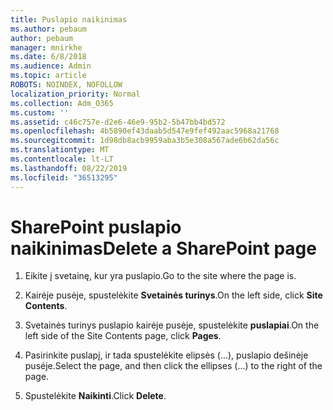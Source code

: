 ```yaml
---
title: Puslapio naikinimas
ms.author: pebaum
author: pebaum
manager: mnirkhe
ms.date: 6/8/2018
ms.audience: Admin
ms.topic: article
ROBOTS: NOINDEX, NOFOLLOW
localization_priority: Normal
ms.collection: Adm_O365
ms.custom: ''
ms.assetid: c46c757e-d2e6-46e9-95b2-5b47bb4bd572
ms.openlocfilehash: 4b5890ef43daab5d547e9fef492aac5968a21768
ms.sourcegitcommit: 1d98db8acb9959aba3b5e308a567ade6b62da56c
ms.translationtype: MT
ms.contentlocale: lt-LT
ms.lasthandoff: 08/22/2019
ms.locfileid: "36513295"
---
```

# <a name="delete-a-sharepoint-page"></a><span data-ttu-id="78003-102">SharePoint puslapio naikinimas</span><span class="sxs-lookup"><span data-stu-id="78003-102">Delete a SharePoint page</span></span>

1. <span data-ttu-id="78003-103">Eikite į svetainę, kur yra puslapio.</span><span class="sxs-lookup"><span data-stu-id="78003-103">Go to the site where the page is.</span></span>
    
2. <span data-ttu-id="78003-104">Kairėje pusėje, spustelėkite **Svetainės turinys**.</span><span class="sxs-lookup"><span data-stu-id="78003-104">On the left side, click **Site Contents**.</span></span>
    
3. <span data-ttu-id="78003-105">Svetainės turinys puslapio kairėje pusėje, spustelėkite **puslapiai**.</span><span class="sxs-lookup"><span data-stu-id="78003-105">On the left side of the Site Contents page, click **Pages**.</span></span>
    
4. <span data-ttu-id="78003-106">Pasirinkite puslapį, ir tada spustelėkite elipsės (...), puslapio dešinėje pusėje.</span><span class="sxs-lookup"><span data-stu-id="78003-106">Select the page, and then click the ellipses (...) to the right of the page.</span></span>
    
5. <span data-ttu-id="78003-107">Spustelėkite **Naikinti**.</span><span class="sxs-lookup"><span data-stu-id="78003-107">Click **Delete**.</span></span>
    

